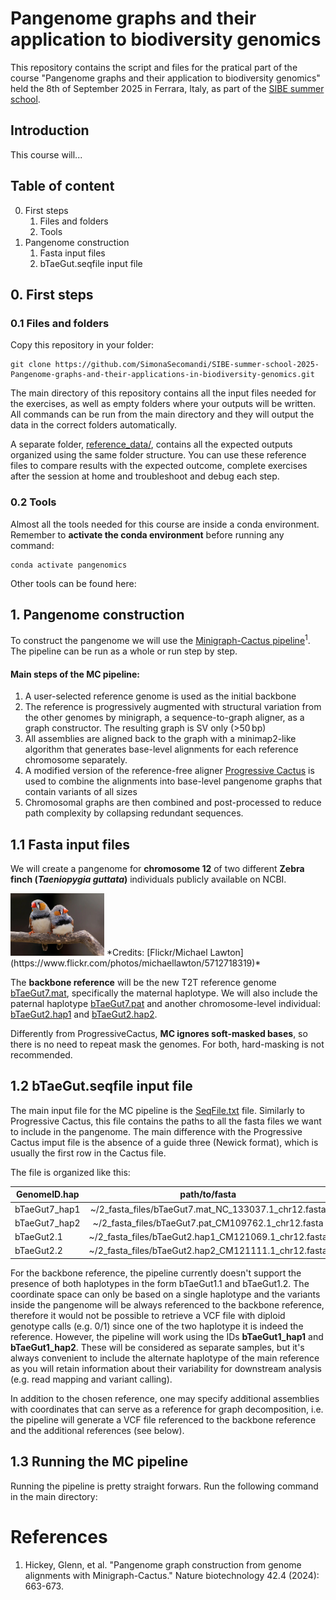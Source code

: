 # Pangenome graphs and their application to biodiversity genomics

This repository contains the script and files for the pratical part of the course "Pangenome graphs and their application to biodiversity genomics" held the 8th of September 2025 in Ferrara, Italy, as part of the [SIBE summer school](https://sites.google.com/view/sibesummerschool/home-page).


## Introduction

This course will...

## Table of content

0. First steps
    1. Files and folders
    2. Tools
1. Pangenome construction
    1. Fasta input files
    2. bTaeGut.seqfile input file

## 0. First steps

### 0.1 Files and folders

Copy this repository in your folder:

```
git clone https://github.com/SimonaSecomandi/SIBE-summer-school-2025-Pangenome-graphs-and-their-applications-in-biodiversity-genomics.git
```

The main directory of this repository contains all the input files needed for the exercises, as well as empty folders where your outputs will be written. All commands can be run from the main directory and they will output the data in the correct folders automatically.

A separate folder, [reference_data/](https://github.com/SimonaSecomandi/SIBE-summer-school-2025-Pangenome-graphs-and-their-applications-in-biodiversity-genomics/tree/main/reference_data), contains all the expected outputs organized using the same folder structure. You can use these reference files to compare results with the expected outcome, complete exercises after the session at home and troubleshoot and debug each step.

### 0.2 Tools

Almost all the tools needed for this course are inside a conda environment.
Remember to **activate the conda environment** before running any command:

```
conda activate pangenomics
```
Other tools can be found here: 

## 1. Pangenome construction

To construct the pangenome we will use the [Minigraph-Cactus pipeline](https://github.com/ComparativeGenomicsToolkit/cactus/blob/master/doc/pangenome.md)<sup>1</sup>. The pipeline can be run as a whole or run step by step. 

#### Main steps of the MC pipeline:

1. A user-selected reference genome is used as the initial backbone
2. The reference is progressively augmented with structural variation from the other genomes by minigraph, a sequence-to-graph aligner, as a graph constructor. The resulting graph is SV only (>50 bp)
3. All assemblies are aligned back to the graph with a minimap2-like algorithm that generates base-level alignments for each reference chromosome separately.
4. A modified version of the reference-free aligner [Progressive Cactus](https://github.com/ComparativeGenomicsToolkit/cactus) is used to combine the alignments into base-level pangenome graphs that contain variants of all sizes
5. Chromosomal graphs are then combined and post-processed to reduce path complexity by collapsing redundant sequences. 

## 1.1 Fasta input files

We will create a pangenome for **chromosome 12** of two different **Zebra finch (*Taeniopygia guttata*)** individuals publicly available on NCBI.

<img src="https://github.com/SimonaSecomandi/SIBE-summer-school-2025-Pangenome-graphs-and-their-applications-in-biodiversity-genomics/blob/main/finches.jpg" alt="drawing" width="150"/>
*Credits: [Flickr/Michael Lawton](https://www.flickr.com/photos/michaellawton/5712718319)*

The **backbone reference** will be the new T2T reference genome [bTaeGut7.mat](https://www.ncbi.nlm.nih.gov/datasets/genome/GCF_048771995.1/), specifically the maternal haplotype. We will also include the paternal haplotype [bTaeGut7.pat](https://www.ncbi.nlm.nih.gov/datasets/genome/GCA_048772025.1/) and another chromosome-level individual: [bTaeGut2.hap1](https://www.ncbi.nlm.nih.gov/datasets/genome/GCA_051427915.1/) and [bTaeGut2.hap2](https://www.ncbi.nlm.nih.gov/datasets/genome/GCA_051428105.1/).

Differently from ProgressiveCactus, **MC ignores soft-masked bases**, so there is no need to repeat mask the genomes. For both, hard-masking is not recommended.

## 1.2 bTaeGut.seqfile input file 

The main input file for the MC pipeline is the [SeqFile.txt]() file. Similarly to Progressive Cactus, this file contains the paths to all the fasta files we want to include in the pangenome. The main difference with the Progressive Cactus imput file is the absence of a guide three (Newick format), which is usually the first row in the Cactus file. 

The file is organized like this:

| GenomeID.hap  | path/to/fasta |
| ------------- |:-------------:|
| bTaeGut7_hap1 | ~/2_fasta_files/bTaeGut7.mat_NC_133037.1_chr12.fasta |
| bTaeGut7_hap2 | ~/2_fasta_files/bTaeGut7.pat_CM109762.1_chr12.fasta |
| bTaeGut2.1 | ~/2_fasta_files/bTaeGut2.hap1_CM121069.1_chr12.fasta |
| bTaeGut2.2 | ~/2_fasta_files/bTaeGut2.hap2_CM121111.1_chr12.fasta |

For the backbone reference, the pipeline currently doesn't support the presence of both haplotypes in the form bTaeGut1.1 and bTaeGut1.2. The coordinate space can only be based on a single haplotype and the variants inside the pangenome will be always referenced to the backbone reference, therefore it would not be possible to retrieve a VCF file with diploid genotype calls (e.g. 0/1) since one of the two haplotype it is indeed the reference. However, the pipeline will work using the IDs **bTaeGut1_hap1** and **bTaeGut1_hap2**. These will be considered as separate samples, but it's always convenient to include the alternate haplotype of the main reference as you will retain information about their variability for downstream analysis (e.g. read mapping and variant calling).

In addition to the chosen reference, one may specify additional assemblies with coordinates that can serve as a reference for graph decomposition, i.e. the pipeline will generate a VCF file referenced to the backbone reference and the additional references (see below).

## 1.3 Running the MC pipeline

Running the pipeline is pretty straight forwars. Run the following command in the main directory:


# References

1. Hickey, Glenn, et al. "Pangenome graph construction from genome alignments with Minigraph-Cactus." Nature biotechnology 42.4 (2024): 663-673.
